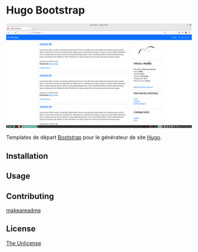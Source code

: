 # Hugo Bootstrap

![Screenshot](screenshot.png)

Templates de départ [Bootstrap](https://getbootstrap.com/) pour le générateur de site [Hugo](https://gohugo.io/).

## Installation



## Usage



## Contributing
[makeareadme](https://www.makeareadme.com/)

## License
[The Unlicense](https://choosealicense.com/licenses/unlicense/)
